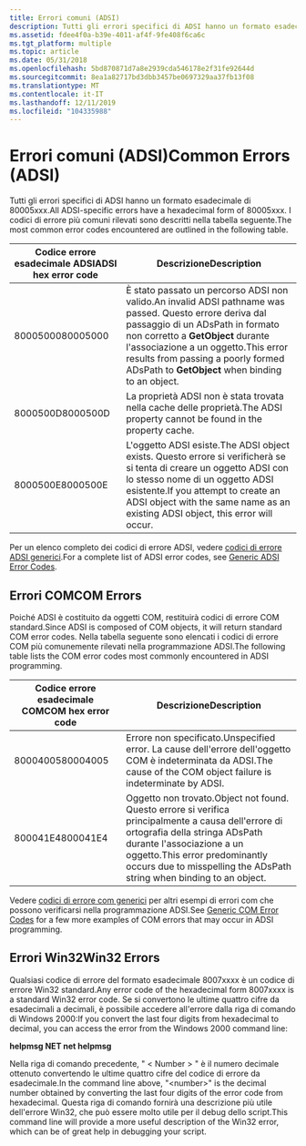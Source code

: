 ```yaml
---
title: Errori comuni (ADSI)
description: Tutti gli errori specifici di ADSI hanno un formato esadecimale di 80005xxx. I codici di errore più comuni rilevati sono descritti nella tabella seguente.
ms.assetid: fdee4f0a-b39e-4011-af4f-9fe408f6ca6c
ms.tgt_platform: multiple
ms.topic: article
ms.date: 05/31/2018
ms.openlocfilehash: 5bd870871d7a8e2939cda546178e2f31fe92644d
ms.sourcegitcommit: 8ea1a82717bd3dbb3457be0697329aa37fb13f08
ms.translationtype: MT
ms.contentlocale: it-IT
ms.lasthandoff: 12/11/2019
ms.locfileid: "104335988"
---
```

# <a name="common-errors-adsi"></a><span data-ttu-id="da8fe-104">Errori comuni (ADSI)</span><span class="sxs-lookup"><span data-stu-id="da8fe-104">Common Errors (ADSI)</span></span>

<span data-ttu-id="da8fe-105">Tutti gli errori specifici di ADSI hanno un formato esadecimale di 80005xxx.</span><span class="sxs-lookup"><span data-stu-id="da8fe-105">All ADSI-specific errors have a hexadecimal form of 80005xxx.</span></span> <span data-ttu-id="da8fe-106">I codici di errore più comuni rilevati sono descritti nella tabella seguente.</span><span class="sxs-lookup"><span data-stu-id="da8fe-106">The most common error codes encountered are outlined in the following table.</span></span>



| <span data-ttu-id="da8fe-107">Codice errore esadecimale ADSI</span><span class="sxs-lookup"><span data-stu-id="da8fe-107">ADSI hex error code</span></span> | <span data-ttu-id="da8fe-108">Descrizione</span><span class="sxs-lookup"><span data-stu-id="da8fe-108">Description</span></span>                                                                                                                                         |
|---------------------|-----------------------------------------------------------------------------------------------------------------------------------------------------|
| <span data-ttu-id="da8fe-109">80005000</span><span class="sxs-lookup"><span data-stu-id="da8fe-109">80005000</span></span><br/> | <span data-ttu-id="da8fe-110">È stato passato un percorso ADSI non valido.</span><span class="sxs-lookup"><span data-stu-id="da8fe-110">An invalid ADSI pathname was passed.</span></span> <span data-ttu-id="da8fe-111">Questo errore deriva dal passaggio di un ADsPath in formato non corretto a **GetObject** durante l'associazione a un oggetto.</span><span class="sxs-lookup"><span data-stu-id="da8fe-111">This error results from passing a poorly formed ADsPath to **GetObject** when binding to an object.</span></span><br/> |
| <span data-ttu-id="da8fe-112">8000500D</span><span class="sxs-lookup"><span data-stu-id="da8fe-112">8000500D</span></span><br/> | <span data-ttu-id="da8fe-113">La proprietà ADSI non è stata trovata nella cache delle proprietà.</span><span class="sxs-lookup"><span data-stu-id="da8fe-113">The ADSI property cannot be found in the property cache.</span></span><br/>                                                                                 |
| <span data-ttu-id="da8fe-114">8000500E</span><span class="sxs-lookup"><span data-stu-id="da8fe-114">8000500E</span></span><br/> | <span data-ttu-id="da8fe-115">L'oggetto ADSI esiste.</span><span class="sxs-lookup"><span data-stu-id="da8fe-115">The ADSI object exists.</span></span> <span data-ttu-id="da8fe-116">Questo errore si verificherà se si tenta di creare un oggetto ADSI con lo stesso nome di un oggetto ADSI esistente.</span><span class="sxs-lookup"><span data-stu-id="da8fe-116">If you attempt to create an ADSI object with the same name as an existing ADSI object, this error will occur.</span></span><br/>    |



 

<span data-ttu-id="da8fe-117">Per un elenco completo dei codici di errore ADSI, vedere [codici di errore ADSI generici](generic-adsi-error-codes.md).</span><span class="sxs-lookup"><span data-stu-id="da8fe-117">For a complete list of ADSI error codes, see [Generic ADSI Error Codes](generic-adsi-error-codes.md).</span></span>

## <a name="com-errors"></a><span data-ttu-id="da8fe-118">Errori COM</span><span class="sxs-lookup"><span data-stu-id="da8fe-118">COM Errors</span></span>

<span data-ttu-id="da8fe-119">Poiché ADSI è costituito da oggetti COM, restituirà codici di errore COM standard.</span><span class="sxs-lookup"><span data-stu-id="da8fe-119">Since ADSI is composed of COM objects, it will return standard COM error codes.</span></span> <span data-ttu-id="da8fe-120">Nella tabella seguente sono elencati i codici di errore COM più comunemente rilevati nella programmazione ADSI.</span><span class="sxs-lookup"><span data-stu-id="da8fe-120">The following table lists the COM error codes most commonly encountered in ADSI programming.</span></span>



| <span data-ttu-id="da8fe-121">Codice errore esadecimale COM</span><span class="sxs-lookup"><span data-stu-id="da8fe-121">COM hex error code</span></span>  | <span data-ttu-id="da8fe-122">Descrizione</span><span class="sxs-lookup"><span data-stu-id="da8fe-122">Description</span></span>                                                                                                                   |
|---------------------|-------------------------------------------------------------------------------------------------------------------------------|
| <span data-ttu-id="da8fe-123">80004005</span><span class="sxs-lookup"><span data-stu-id="da8fe-123">80004005</span></span><br/> | <span data-ttu-id="da8fe-124">Errore non specificato.</span><span class="sxs-lookup"><span data-stu-id="da8fe-124">Unspecified error.</span></span> <span data-ttu-id="da8fe-125">La cause dell'errore dell'oggetto COM è indeterminata da ADSI.</span><span class="sxs-lookup"><span data-stu-id="da8fe-125">The cause of the COM object failure is indeterminate by ADSI.</span></span> <br/>                                  |
| <span data-ttu-id="da8fe-126">800041E4</span><span class="sxs-lookup"><span data-stu-id="da8fe-126">800041E4</span></span><br/> | <span data-ttu-id="da8fe-127">Oggetto non trovato.</span><span class="sxs-lookup"><span data-stu-id="da8fe-127">Object not found.</span></span> <span data-ttu-id="da8fe-128">Questo errore si verifica principalmente a causa dell'errore di ortografia della stringa ADsPath durante l'associazione a un oggetto.</span><span class="sxs-lookup"><span data-stu-id="da8fe-128">This error predominantly occurs due to misspelling the ADsPath string when binding to an object.</span></span><br/> |



 

<span data-ttu-id="da8fe-129">Vedere [codici di errore com generici](generic-com-error-codes.md) per altri esempi di errori com che possono verificarsi nella programmazione ADSI.</span><span class="sxs-lookup"><span data-stu-id="da8fe-129">See [Generic COM Error Codes](generic-com-error-codes.md) for a few more examples of COM errors that may occur in ADSI programming.</span></span>

## <a name="win32-errors"></a><span data-ttu-id="da8fe-130">Errori Win32</span><span class="sxs-lookup"><span data-stu-id="da8fe-130">Win32 Errors</span></span>

<span data-ttu-id="da8fe-131">Qualsiasi codice di errore del formato esadecimale 8007xxxx è un codice di errore Win32 standard.</span><span class="sxs-lookup"><span data-stu-id="da8fe-131">Any error code of the hexadecimal form 8007xxxx is a standard Win32 error code.</span></span> <span data-ttu-id="da8fe-132">Se si convertono le ultime quattro cifre da esadecimali a decimali, è possibile accedere all'errore dalla riga di comando di Windows 2000:</span><span class="sxs-lookup"><span data-stu-id="da8fe-132">If you convert the last four digits from hexadecimal to decimal, you can access the error from the Windows 2000 command line:</span></span>

<span data-ttu-id="da8fe-133">**helpmsg NET <number>**</span><span class="sxs-lookup"><span data-stu-id="da8fe-133">**net helpmsg <number>**</span></span>

<span data-ttu-id="da8fe-134">Nella riga di comando precedente, " &lt; Number &gt; " è il numero decimale ottenuto convertendo le ultime quattro cifre del codice di errore da esadecimale.</span><span class="sxs-lookup"><span data-stu-id="da8fe-134">In the command line above, "&lt;number&gt;" is the decimal number obtained by converting the last four digits of the error code from hexadecimal.</span></span> <span data-ttu-id="da8fe-135">Questa riga di comando fornirà una descrizione più utile dell'errore Win32, che può essere molto utile per il debug dello script.</span><span class="sxs-lookup"><span data-stu-id="da8fe-135">This command line will provide a more useful description of the Win32 error, which can be of great help in debugging your script.</span></span>

 

 





